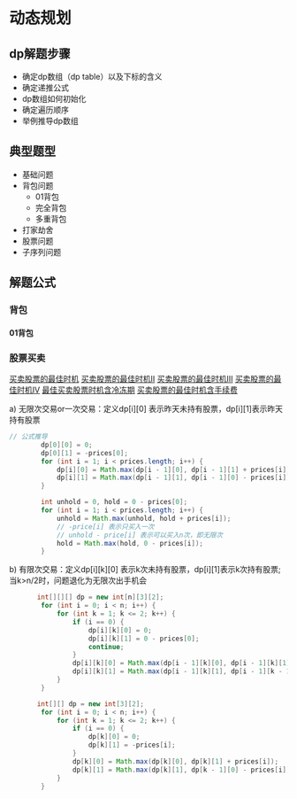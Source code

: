 # 动态规划

## dp解题步骤

- 确定dp数组（dp table）以及下标的含义
- 确定递推公式
- dp数组如何初始化
- 确定遍历顺序
- 举例推导dp数组

## 典型题型
- 基础问题
- 背包问题
  - 01背包
  - 完全背包
  - 多重背包
- 打家劫舍
- 股票问题
- 子序列问题

## 解题公式

### 背包

#### 01背包

### 股票买卖

[买卖股票的最佳时机](/src/main/java/com/lazycece/algo/lc_101_150/lc121_maxProfit/Lc121MaxProfit_t.txt)
[买卖股票的最佳时机II](/src/main/java/com/lazycece/algo/lc_101_150/lc122_maxProfit/Lc122MaxProfit_t.txt)
[买卖股票的最佳时机III](/src/main/java/com/lazycece/algo/lc_101_150/lc123_maxProfit/Lc123MaxProfit_t.txt)
[买卖股票的最佳时机IV](/src/main/java/com/lazycece/algo/lc_151_200/lc188_maxProfit/Lc188MaxProfit_t.txt)
[最佳买卖股票时机含冷冻期](/src/main/java/com/lazycece/algo/lc_301_350/lc309_maxProfit/Lc309MaxProfit_t.txt)
[买卖股票的最佳时机含手续费](/src/main/java/com/lazycece/algo/lc_701_750/lc714_maxProfit/Lc714MaxProfit_t.txt)

a) 无限次交易or一次交易：定义dp[i][0] 表示昨天未持有股票，dp[i][1]表示昨天持有股票

```java
// 公式推导
        dp[0][0] = 0;
        dp[0][1] = -prices[0];
        for (int i = 1; i < prices.length; i++) {
            dp[i][0] = Math.max(dp[i - 1][0], dp[i - 1][1] + prices[i]);
            dp[i][1] = Math.max(dp[i - 1][1], dp[i - 1][0] - prices[i]);
        }
```
```java
        int unhold = 0, hold = 0 - prices[0];
        for (int i = 1; i < prices.length; i++) {
            unhold = Math.max(unhold, hold + prices[i]);
            // -price[i] 表示只买入一次
            // unhold - price[i] 表示可以买入n次，即无限次
            hold = Math.max(hold, 0 - prices[i]);
        }
```

b) 有限次交易：定义dp[i][k][0] 表示k次未持有股票，dp[i][1]表示k次持有股票;当k>n/2时，问题退化为无限次出手机会
```java
       int[][][] dp = new int[n][3][2];
        for (int i = 0; i < n; i++) {
            for (int k = 1; k <= 2; k++) {
                if (i == 0) {
                    dp[i][k][0] = 0;
                    dp[i][k][1] = 0 - prices[0];
                    continue;
                }
                dp[i][k][0] = Math.max(dp[i - 1][k][0], dp[i - 1][k][1] + prices[i]);
                dp[i][k][1] = Math.max(dp[i - 1][k][1], dp[i - 1][k - 1][0] - prices[i]);
            }
        }
```
```java
       int[][] dp = new int[3][2];
        for (int i = 0; i < n; i++) {
            for (int k = 1; k <= 2; k++) {
                if (i == 0) {
                    dp[k][0] = 0;
                    dp[k][1] = -prices[i];
                }
                dp[k][0] = Math.max(dp[k][0], dp[k][1] + prices[i]);
                dp[k][1] = Math.max(dp[k][1], dp[k - 1][0] - prices[i]);
            }
        }
```

